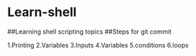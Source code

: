 # Learn-shell

##Learning shell scripting topics
##Steps for git commit

1.Printing
2.Variables
3.Inputs
4.Variables
5.conditions
6.loops